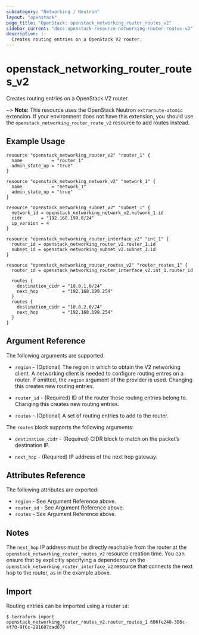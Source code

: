 ```yaml
---
subcategory: "Networking / Neutron"
layout: "openstack"
page_title: "OpenStack: openstack_networking_router_routes_v2"
sidebar_current: "docs-openstack-resource-networking-router-routes-v2"
description: |-
  Creates routing entries on a OpenStack V2 router.
---
```


# openstack\_networking\_router\_routes\_v2

Creates routing entries on a OpenStack V2 router.

~> **Note:** This resource uses the OpenStack Neutron `extraroute-atomic`
extension. If your environment does not have this extension, you should use the
`openstack_networking_router_route_v2` resource to add routes instead.

## Example Usage

```hcl
resource "openstack_networking_router_v2" "router_1" {
  name           = "router_1"
  admin_state_up = "true"
}

resource "openstack_networking_network_v2" "network_1" {
  name           = "network_1"
  admin_state_up = "true"
}

resource "openstack_networking_subnet_v2" "subnet_1" {
  network_id = openstack_networking_network_v2.network_1.id
  cidr       = "192.168.199.0/24"
  ip_version = 4
}

resource "openstack_networking_router_interface_v2" "int_1" {
  router_id = openstack_networking_router_v2.router_1.id
  subnet_id = openstack_networking_subnet_v2.subnet_1.id
}

resource "openstack_networking_router_routes_v2" "router_routes_1" {
  router_id = openstack_networking_router_interface_v2.int_1.router_id

  routes {
    destination_cidr = "10.0.1.0/24"
    next_hop         = "192.168.199.254"
  }
  routes {
    destination_cidr = "10.0.2.0/24"
    next_hop         = "192.168.199.254"
  }
}
```

## Argument Reference

The following arguments are supported:

* `region` - (Optional) The region in which to obtain the V2 networking client.
  A networking client is needed to configure routing entres on a router. If
  omitted, the `region` argument of the provider is used. Changing this creates
  new routing entries.

* `router_id` - (Required) ID of the router these routing entries belong to.
  Changing this creates new routing entries.

* `routes` - (Optional) A set of routing entries to add to the router.

The `routes` block supports the following arguments:

* `destination_cidr` - (Required) CIDR block to match on the packet’s
  destination IP.

* `next_hop` - (Required) IP address of the next hop gateway.

## Attributes Reference

The following attributes are exported:

* `region` - See Argument Reference above.
* `router_id` - See Argument Reference above.
* `routes` - See Argument Reference above.

## Notes

The `next_hop` IP address must be directly reachable from the router at the
``openstack_networking_router_routes_v2`` resource creation time.  You can
ensure that by explicitly specifying a dependency on the
``openstack_networking_router_interface_v2`` resource that connects the next
hop to the router, as in the example above.

## Import

Routing entries can be imported using a router `id`:

```
$ terraform import openstack_networking_router_routes_v2.router_routes_1 686fe248-386c-4f70-9f6c-281607dad079
```

